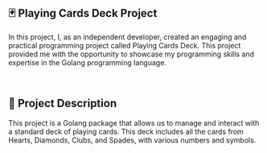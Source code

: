 <h2>🃏 Playing Cards Deck Project</h2>

In this project, I, as an independent developer, created an engaging and practical programming project called Playing Cards Deck. This project provided me with the opportunity to showcase my programming skills and expertise in the Golang programming language.

<br />
<h2>📝 Project Description</h2>

This project is a Golang package that allows us to manage and interact with a standard deck of playing cards. This deck includes all the cards from Hearts, Diamonds, Clubs, and Spades, with various numbers and symbols.
